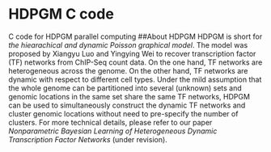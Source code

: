 # HDPGM C code
C code for HDPGM parallel computing
##About HDPGM
HDPGM is short for *the hiearachical and dynamic Poisson graphical model*. The model was proposed by Xiangyu Luo and Yingying Wei to recover transcription factor (TF) networks from ChIP-Seq count data. On the one hand, TF networks are heterogeneous across the genome. On the other hand, TF networks are dynamic with respect to different cell types. Under the mild assumption that the whole genome can be partitioned into several (unknown) sets and genomic locations in the same set share the same TF networks, HDPGM can be used to simultaneously construct the dynamic TF networks and cluster genomic locations without need to pre-specify the number of  clusters. For more technical details, please refer to our paper *Nonparametric Bayesian Learning of Heterogeneous Dynamic Transcription Factor Networks* (under revision).    
